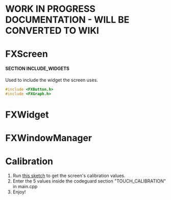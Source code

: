 # WORK IN PROGRESS DOCUMENTATION - WILL BE CONVERTED TO WIKI

# FXScreen
#### SECTION INCLUDE_WIDGETS
Used to include the widget the screen uses.
```cpp
#include <FXButton.h>
#include <FXGraph.h>
```

# FXWidget

# FXWindowManager

# Calibration
1. Run [this sketch](https://github.com/Bodmer/TFT_eSPI/blob/master/examples/Generic/Touch_calibrate/Touch_calibrate.ino) to get the screen's calibration values.
2. Enter the 5 values inside the codeguard section "TOUCH_CALIBRATION" in main.cpp
3. Enjoy!
